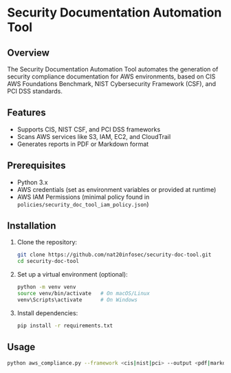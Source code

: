# Security Documentation Automation Tool

## Overview

The Security Documentation Automation Tool automates the generation of security compliance documentation for AWS environments, based on CIS AWS Foundations Benchmark, NIST Cybersecurity Framework (CSF), and PCI DSS standards.

## Features

- Supports CIS, NIST CSF, and PCI DSS frameworks
- Scans AWS services like S3, IAM, EC2, and CloudTrail
- Generates reports in PDF or Markdown format

## Prerequisites

- Python 3.x
- AWS credentials (set as environment variables or provided at runtime)
- AWS IAM Permissions (minimal policy found in `policies/security_doc_tool_iam_policy.json`)

## Installation

1. Clone the repository:
    ```bash
    git clone https://github.com/nat20infosec/security-doc-tool.git
    cd security-doc-tool
    ```

2. Set up a virtual environment (optional):
    ```bash
    python -m venv venv
    source venv/bin/activate   # On macOS/Linux
    venv\Scripts\activate      # On Windows
    ```

3. Install dependencies:
    ```bash
    pip install -r requirements.txt
    ```

## Usage

```bash
python aws_compliance.py --framework <cis|nist|pci> --output <pdf|markdown>